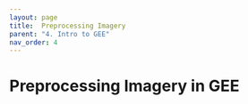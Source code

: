 ```yaml
---
layout: page
title:  Preprocessing Imagery
parent: "4. Intro to GEE"
nav_order: 4
---
```


# Preprocessing Imagery in GEE